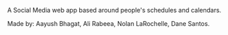 A Social Media web app based around people's schedules and calendars.


Made by: Aayush Bhagat, Ali Rabeea, Nolan LaRochelle, Dane Santos.
